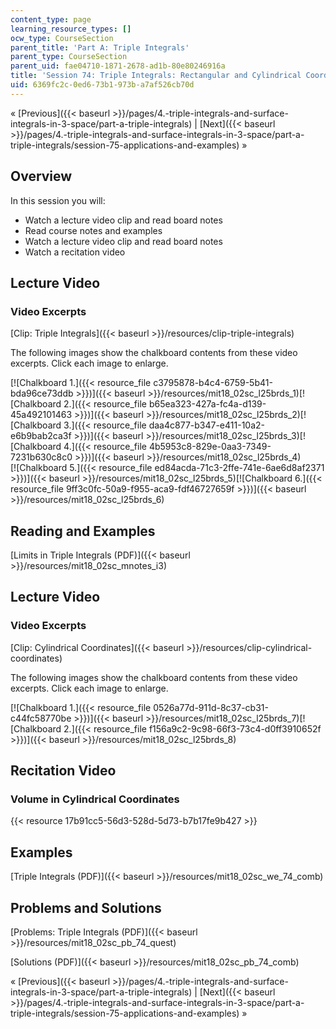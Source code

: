 ```yaml
---
content_type: page
learning_resource_types: []
ocw_type: CourseSection
parent_title: 'Part A: Triple Integrals'
parent_type: CourseSection
parent_uid: fae04710-1871-2678-ad1b-80e80246916a
title: 'Session 74: Triple Integrals: Rectangular and Cylindrical Coordinates'
uid: 6369fc2c-0ed6-73b1-973b-a7af526cb70d
---
```


« [Previous]({{< baseurl >}}/pages/4.-triple-integrals-and-surface-integrals-in-3-space/part-a-triple-integrals) | [Next]({{< baseurl >}}/pages/4.-triple-integrals-and-surface-integrals-in-3-space/part-a-triple-integrals/session-75-applications-and-examples) »

Overview
--------

In this session you will:

*   Watch a lecture video clip and read board notes
*   Read course notes and examples
*   Watch a lecture video clip and read board notes
*   Watch a recitation video

Lecture Video
-------------

### Video Excerpts

[Clip: Triple Integrals]({{< baseurl >}}/resources/clip-triple-integrals)

The following images show the chalkboard contents from these video excerpts. Click each image to enlarge.

[![Chalkboard 1.]({{< resource_file c3795878-b4c4-6759-5b41-bda96ce73ddb >}})]({{< baseurl >}}/resources/mit18_02sc_l25brds_1)[![Chalkboard 2.]({{< resource_file b65ea323-427a-fc4a-d139-45a492101463 >}})]({{< baseurl >}}/resources/mit18_02sc_l25brds_2)[![Chalkboard 3.]({{< resource_file daa4c877-b347-e411-10a2-e6b9bab2ca3f >}})]({{< baseurl >}}/resources/mit18_02sc_l25brds_3)[![Chalkboard 4.]({{< resource_file 4b5953c8-829e-0aa3-7349-7231b630c8c0 >}})]({{< baseurl >}}/resources/mit18_02sc_l25brds_4)  
[![Chalkboard 5.]({{< resource_file ed84acda-71c3-2ffe-741e-6ae6d8af2371 >}})]({{< baseurl >}}/resources/mit18_02sc_l25brds_5)[![Chalkboard 6.]({{< resource_file 9ff3c0fc-50a9-f955-aca9-fdf46727659f >}})]({{< baseurl >}}/resources/mit18_02sc_l25brds_6)

Reading and Examples
--------------------

[Limits in Triple Integrals (PDF)]({{< baseurl >}}/resources/mit18_02sc_mnotes_i3)

Lecture Video
-------------

### Video Excerpts

[Clip: Cylindrical Coordinates]({{< baseurl >}}/resources/clip-cylindrical-coordinates)

The following images show the chalkboard contents from these video excerpts. Click each image to enlarge.

[![Chalkboard 1.]({{< resource_file 0526a77d-911d-8c37-cb31-c44fc58770be >}})]({{< baseurl >}}/resources/mit18_02sc_l25brds_7)[![Chalkboard 2.]({{< resource_file f156a9c2-9c98-66f3-73c4-d0ff3910652f >}})]({{< baseurl >}}/resources/mit18_02sc_l25brds_8)

Recitation Video
----------------

### Volume in Cylindrical Coordinates

{{< resource 17b91cc5-56d3-528d-5d73-b7b17fe9b427 >}}

Examples
--------

[Triple Integrals (PDF)]({{< baseurl >}}/resources/mit18_02sc_we_74_comb)

Problems and Solutions
----------------------

[Problems: Triple Integrals (PDF)]({{< baseurl >}}/resources/mit18_02sc_pb_74_quest)

[Solutions (PDF)]({{< baseurl >}}/resources/mit18_02sc_pb_74_comb)

« [Previous]({{< baseurl >}}/pages/4.-triple-integrals-and-surface-integrals-in-3-space/part-a-triple-integrals) | [Next]({{< baseurl >}}/pages/4.-triple-integrals-and-surface-integrals-in-3-space/part-a-triple-integrals/session-75-applications-and-examples) »